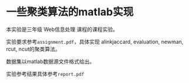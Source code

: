 # 一些聚类算法的matlab实现

本实验是三年级 Web信息处理 课程的课程实验。

实验要求参考`assignment.pdf`，具体实现 alinkjaccard, evaluation, newman, rcut, ncut的聚类算法。

数据集以matlab数据源文件格式给出。

实验参考结果具体参考`report.pdf`
